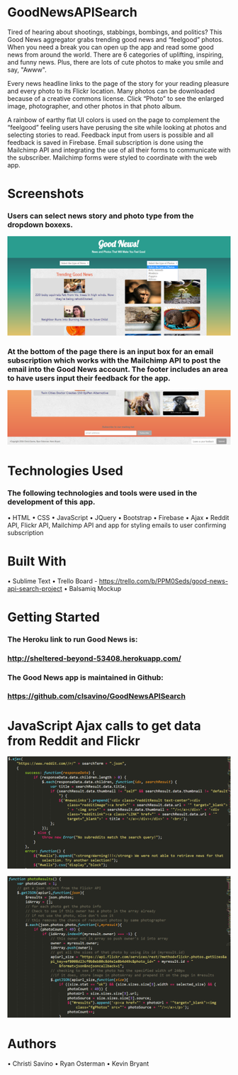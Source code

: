 # GoodNewsAPISearch

Tired of hearing about shootings, stabbings, bombings, and politics? This Good News aggregator grabs trending good news and “feelgood” photos. When you need a break you can open up the app and read some good news from around the world. There are 6 categories of uplifting, inspiring, and funny news. Plus, there are lots of cute photos to make you smile and say, "Awww".

Every news headline links to the page of the story for your reading pleasure and every photo to its Flickr location. Many photos can be downloaded because of a creative commons license. Click “Photo” to see the enlarged image, photographer, and other photos in that photo album.

A rainbow of earthy flat UI colors is used on the page to complement the “feelgood” feeling users have perusing the site while looking at photos and selecting stories to read.
Feedback input from users is possible and all feedback is saved in Firebase. Email subscription is done using the Mailchimp API and integrating the use of all their forms to communicate with the subscriber. Mailchimp forms were styled to coordinate with the web app. 

# Screenshots
### Users can select news story and photo type from the dropdown boxexs.
![Alt text](/assets/images/dropdown.PNG?raw=true "Photo of the opening page with a dropdown box opened")

### At the bottom of the page there is an input box for an email subscription which works with the Mailchimp API to post the email into the Good News account. The footer includes an area to have users input their feedback for the app.

![Alt text](/assets/images/footer.PNG?raw=true "Photo of the footer with email subscription and feedback input")

# Technologies Used
### The following technologies and tools were used in the development of this app.
•	HTML
•	CSS
•	JavaScript
•	JQuery
•	Bootstrap
•	Firebase
•	Ajax
•	Reddit API, Flickr API, Mailchimp API and app for styling emails to user confirming subscription

# Built With
•	Sublime Text
•	Trello Board - https://trello.com/b/PPM0Seds/good-news-api-search-project
•	Balsamiq Mockup

# Getting Started
### The Heroku link to run Good News is: 
### http://sheltered-beyond-53408.herokuapp.com/

### The Good News app is maintained in Github: 
### https://github.com/clsavino/GoodNewsAPISearch

# JavaScript Ajax calls to get data from Reddit and Flickr
![Alt text](/assets/images/redditCode.PNG?raw=true "Photo of code snippet of JavaScript using an Ajax call to the Reddit API")

![Alt text](/assets/images/flickrcode.PNG?raw=true "Photo of code snipped of JavaScript using an Ajax call to the Flickr API")

# Authors
•	Christi Savino
•	Ryan Osterman
•	Kevin Bryant
